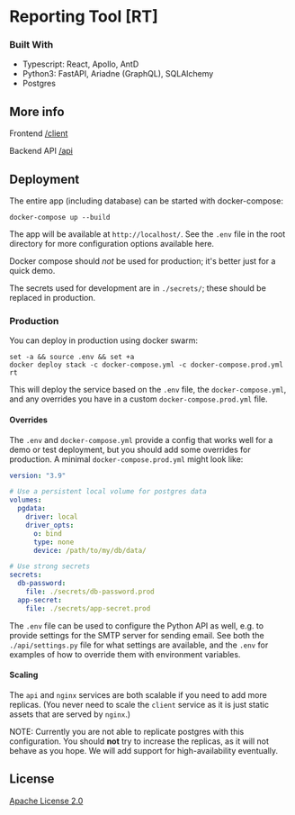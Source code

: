 # Reporting Tool [RT]

### Built With

- Typescript: React, Apollo, AntD
- Python3: FastAPI, Ariadne (GraphQL), SQLAlchemy
- Postgres

## More info

Frontend
[/client](https://github.com/stanford-policylab/bbc-50-50/tree/main/client)

Backend API
[/api](https://github.com/stanford-policylab/bbc-50-50/tree/main/api)

## Deployment

The entire app (including database) can be started with docker-compose:

```
docker-compose up --build
```

The app will be available at `http://localhost/`. See the `.env` file in the
root directory for more configuration options available here.

Docker compose should _not_ be used for production; it's better just for a
quick demo.

The secrets used for development are in `./secrets/`; these should be replaced
in production.

### Production

You can deploy in production using docker swarm:

```
set -a && source .env && set +a
docker deploy stack -c docker-compose.yml -c docker-compose.prod.yml rt
```

This will deploy the service based on the `.env` file, the `docker-compose.yml`,
and any overrides you have in a custom `docker-compose.prod.yml` file.

#### Overrides

The `.env` and `docker-compose.yml` provide a config that works well for a demo
or test deployment, but you should add some overrides for production. A minimal
`docker-compose.prod.yml` might look like:

```yml
version: "3.9"

# Use a persistent local volume for postgres data
volumes:
  pgdata:
    driver: local
    driver_opts:
      o: bind
      type: none
      device: /path/to/my/db/data/

# Use strong secrets
secrets:
  db-password:
    file: ./secrets/db-password.prod
  app-secret:
    file: ./secrets/app-secret.prod
```

The `.env` file can be used to configure the Python API as well, e.g. to
provide settings for the SMTP server for sending email. See both the
`./api/settings.py` file for what settings are available, and the `.env` for
examples of how to override them with environment variables.

#### Scaling

The `api` and `nginx` services are both scalable if you need to add more
replicas. (You never need to scale the `client` service as it is just static
assets that are served by `nginx`.)

NOTE: Currently you are not able to replicate postgres with this configuration.
You should **not** try to increase the replicas, as it will not behave as you
hope. We will add support for high-availability eventually.

## License

[Apache License 2.0](LICENSE)
